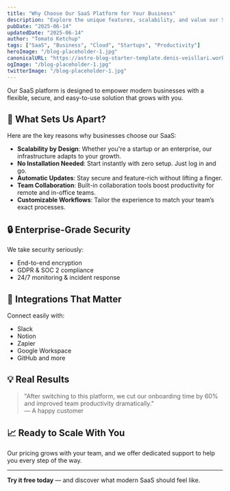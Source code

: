 ```yaml
---
title: "Why Choose Our SaaS Platform for Your Business"
description: "Explore the unique features, scalability, and value our SaaS solution brings to businesses of all sizes."
pubDate: "2025-06-14"
updatedDate: "2025-06-14"
author: "Tomato Ketchup"
tags: ["SaaS", "Business", "Cloud", "Startups", "Productivity"]
heroImage: "/blog-placeholder-1.jpg"
canonicalURL: "https://astro-blog-starter-template.denis-veisllari.workers.dev/blog/why-choose-our-saas"
ogImage: "/blog-placeholder-1.jpg"
twitterImage: "/blog-placeholder-1.jpg"
---
```


Our SaaS platform is designed to empower modern businesses with a flexible, secure, and easy-to-use solution that grows with you.

## 🚀 What Sets Us Apart?

Here are the key reasons why businesses choose our SaaS:

- **Scalability by Design**: Whether you're a startup or an enterprise, our infrastructure adapts to your growth.
- **No Installation Needed**: Start instantly with zero setup. Just log in and go.
- **Automatic Updates**: Stay secure and feature-rich without lifting a finger.
- **Team Collaboration**: Built-in collaboration tools boost productivity for remote and in-office teams.
- **Customizable Workflows**: Tailor the experience to match your team’s exact processes.

## 🔒 Enterprise-Grade Security

We take security seriously:

- End-to-end encryption
- GDPR & SOC 2 compliance
- 24/7 monitoring & incident response

## 🧩 Integrations That Matter

Connect easily with:

- Slack
- Notion
- Zapier
- Google Workspace
- GitHub and more

## 💡 Real Results

> "After switching to this platform, we cut our onboarding time by 60% and improved team productivity dramatically."  
> — A happy customer

## 📈 Ready to Scale With You

Our pricing grows with your team, and we offer dedicated support to help you every step of the way.

---

**Try it free today** — and discover what modern SaaS should feel like.

